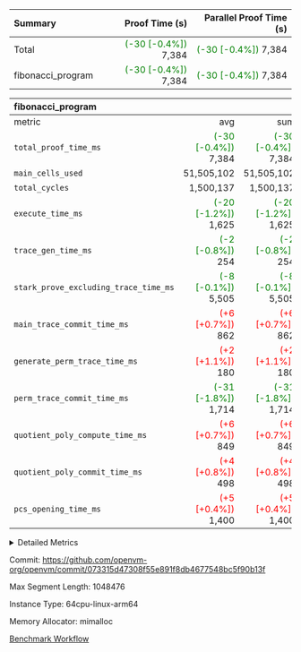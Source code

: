| Summary | Proof Time (s) | Parallel Proof Time (s) |
|:---|---:|---:|
| Total | <span style='color: green'>(-30 [-0.4%])</span> 7,384 | <span style='color: green'>(-30 [-0.4%])</span> 7,384 |
| fibonacci_program | <span style='color: green'>(-30 [-0.4%])</span> 7,384 | <span style='color: green'>(-30 [-0.4%])</span> 7,384 |


| fibonacci_program |||||
|:---|---:|---:|---:|---:|
|metric|avg|sum|max|min|
| `total_proof_time_ms ` | <span style='color: green'>(-30 [-0.4%])</span> 7,384 | <span style='color: green'>(-30 [-0.4%])</span> 7,384 | <span style='color: green'>(-30 [-0.4%])</span> 7,384 | <span style='color: green'>(-30 [-0.4%])</span> 7,384 |
| `main_cells_used     ` |  51,505,102 |  51,505,102 |  51,505,102 |  51,505,102 |
| `total_cycles        ` |  1,500,137 |  1,500,137 |  1,500,137 |  1,500,137 |
| `execute_time_ms     ` | <span style='color: green'>(-20 [-1.2%])</span> 1,625 | <span style='color: green'>(-20 [-1.2%])</span> 1,625 | <span style='color: green'>(-20 [-1.2%])</span> 1,625 | <span style='color: green'>(-20 [-1.2%])</span> 1,625 |
| `trace_gen_time_ms   ` | <span style='color: green'>(-2 [-0.8%])</span> 254 | <span style='color: green'>(-2 [-0.8%])</span> 254 | <span style='color: green'>(-2 [-0.8%])</span> 254 | <span style='color: green'>(-2 [-0.8%])</span> 254 |
| `stark_prove_excluding_trace_time_ms` | <span style='color: green'>(-8 [-0.1%])</span> 5,505 | <span style='color: green'>(-8 [-0.1%])</span> 5,505 | <span style='color: green'>(-8 [-0.1%])</span> 5,505 | <span style='color: green'>(-8 [-0.1%])</span> 5,505 |
| `main_trace_commit_time_ms` | <span style='color: red'>(+6 [+0.7%])</span> 862 | <span style='color: red'>(+6 [+0.7%])</span> 862 | <span style='color: red'>(+6 [+0.7%])</span> 862 | <span style='color: red'>(+6 [+0.7%])</span> 862 |
| `generate_perm_trace_time_ms` | <span style='color: red'>(+2 [+1.1%])</span> 180 | <span style='color: red'>(+2 [+1.1%])</span> 180 | <span style='color: red'>(+2 [+1.1%])</span> 180 | <span style='color: red'>(+2 [+1.1%])</span> 180 |
| `perm_trace_commit_time_ms` | <span style='color: green'>(-31 [-1.8%])</span> 1,714 | <span style='color: green'>(-31 [-1.8%])</span> 1,714 | <span style='color: green'>(-31 [-1.8%])</span> 1,714 | <span style='color: green'>(-31 [-1.8%])</span> 1,714 |
| `quotient_poly_compute_time_ms` | <span style='color: red'>(+6 [+0.7%])</span> 849 | <span style='color: red'>(+6 [+0.7%])</span> 849 | <span style='color: red'>(+6 [+0.7%])</span> 849 | <span style='color: red'>(+6 [+0.7%])</span> 849 |
| `quotient_poly_commit_time_ms` | <span style='color: red'>(+4 [+0.8%])</span> 498 | <span style='color: red'>(+4 [+0.8%])</span> 498 | <span style='color: red'>(+4 [+0.8%])</span> 498 | <span style='color: red'>(+4 [+0.8%])</span> 498 |
| `pcs_opening_time_ms ` | <span style='color: red'>(+5 [+0.4%])</span> 1,400 | <span style='color: red'>(+5 [+0.4%])</span> 1,400 | <span style='color: red'>(+5 [+0.4%])</span> 1,400 | <span style='color: red'>(+5 [+0.4%])</span> 1,400 |



<details>
<summary>Detailed Metrics</summary>

| group | num_segments | keygen_time_ms | fri.log_blowup | commit_exe_time_ms |
| --- | --- | --- | --- | --- |
| fibonacci_program | 1 | 354 | 2 | 6 | 

| group | air_name | quotient_deg | interactions | constraints |
| --- | --- | --- | --- | --- |
| fibonacci_program | AccessAdapterAir<16> | 2 | 5 | 14 | 
| fibonacci_program | AccessAdapterAir<2> | 2 | 5 | 14 | 
| fibonacci_program | AccessAdapterAir<32> | 2 | 5 | 14 | 
| fibonacci_program | AccessAdapterAir<4> | 2 | 5 | 14 | 
| fibonacci_program | AccessAdapterAir<64> | 2 | 5 | 14 | 
| fibonacci_program | AccessAdapterAir<8> | 2 | 5 | 14 | 
| fibonacci_program | BitwiseOperationLookupAir<8> | 2 | 2 | 4 | 
| fibonacci_program | MemoryMerkleAir<8> | 2 | 4 | 40 | 
| fibonacci_program | PersistentBoundaryAir<8> | 2 | 3 | 6 | 
| fibonacci_program | PhantomAir | 2 | 3 | 5 | 
| fibonacci_program | Poseidon2PeripheryAir<BabyBearParameters>, 1> | 2 | 1 | 286 | 
| fibonacci_program | ProgramAir | 1 | 1 | 4 | 
| fibonacci_program | RangeTupleCheckerAir<2> | 1 | 1 | 4 | 
| fibonacci_program | VariableRangeCheckerAir | 1 | 1 | 4 | 
| fibonacci_program | VmAirWrapper<Rv32BaseAluAdapterAir, BaseAluCoreAir<4, 8> | 2 | 19 | 43 | 
| fibonacci_program | VmAirWrapper<Rv32BaseAluAdapterAir, LessThanCoreAir<4, 8> | 2 | 17 | 39 | 
| fibonacci_program | VmAirWrapper<Rv32BaseAluAdapterAir, ShiftCoreAir<4, 8> | 2 | 23 | 90 | 
| fibonacci_program | VmAirWrapper<Rv32BranchAdapterAir, BranchEqualCoreAir<4> | 2 | 11 | 25 | 
| fibonacci_program | VmAirWrapper<Rv32BranchAdapterAir, BranchLessThanCoreAir<4, 8> | 2 | 13 | 41 | 
| fibonacci_program | VmAirWrapper<Rv32CondRdWriteAdapterAir, Rv32JalLuiCoreAir> | 2 | 10 | 22 | 
| fibonacci_program | VmAirWrapper<Rv32HintStoreAdapterAir, Rv32HintStoreCoreAir> | 2 | 15 | 17 | 
| fibonacci_program | VmAirWrapper<Rv32JalrAdapterAir, Rv32JalrCoreAir> | 2 | 16 | 20 | 
| fibonacci_program | VmAirWrapper<Rv32LoadStoreAdapterAir, LoadSignExtendCoreAir<4, 8> | 2 | 18 | 33 | 
| fibonacci_program | VmAirWrapper<Rv32LoadStoreAdapterAir, LoadStoreCoreAir<4> | 2 | 17 | 38 | 
| fibonacci_program | VmAirWrapper<Rv32MultAdapterAir, DivRemCoreAir<4, 8> | 2 | 25 | 88 | 
| fibonacci_program | VmAirWrapper<Rv32MultAdapterAir, MulHCoreAir<4, 8> | 2 | 24 | 38 | 
| fibonacci_program | VmAirWrapper<Rv32MultAdapterAir, MultiplicationCoreAir<4, 8> | 2 | 19 | 26 | 
| fibonacci_program | VmAirWrapper<Rv32RdWriteAdapterAir, Rv32AuipcCoreAir> | 2 | 11 | 15 | 
| fibonacci_program | VmConnectorAir | 2 | 3 | 9 | 

| group | air_name | segment | rows | prep_cols | perm_cols | main_cols | cells |
| --- | --- | --- | --- | --- | --- | --- | --- |
| fibonacci_program | AccessAdapterAir<8> | 0 | 64 |  | 24 | 17 | 2,624 | 
| fibonacci_program | BitwiseOperationLookupAir<8> | 0 | 65,536 | 3 | 8 | 2 | 655,360 | 
| fibonacci_program | MemoryMerkleAir<8> | 0 | 512 |  | 20 | 32 | 26,624 | 
| fibonacci_program | PersistentBoundaryAir<8> | 0 | 64 |  | 12 | 20 | 2,048 | 
| fibonacci_program | PhantomAir | 0 | 2 |  | 12 | 6 | 36 | 
| fibonacci_program | Poseidon2PeripheryAir<BabyBearParameters>, 1> | 0 | 256 |  | 8 | 300 | 78,848 | 
| fibonacci_program | ProgramAir | 0 | 4,096 |  | 8 | 10 | 73,728 | 
| fibonacci_program | RangeTupleCheckerAir<2> | 0 | 524,288 | 2 | 8 | 1 | 4,718,592 | 
| fibonacci_program | VariableRangeCheckerAir | 0 | 262,144 | 2 | 8 | 1 | 2,359,296 | 
| fibonacci_program | VmAirWrapper<Rv32BaseAluAdapterAir, BaseAluCoreAir<4, 8> | 0 | 1,048,576 |  | 80 | 36 | 121,634,816 | 
| fibonacci_program | VmAirWrapper<Rv32BaseAluAdapterAir, LessThanCoreAir<4, 8> | 0 | 524,288 |  | 40 | 37 | 40,370,176 | 
| fibonacci_program | VmAirWrapper<Rv32BaseAluAdapterAir, ShiftCoreAir<4, 8> | 0 | 2 |  | 52 | 53 | 210 | 
| fibonacci_program | VmAirWrapper<Rv32BranchAdapterAir, BranchEqualCoreAir<4> | 0 | 262,144 |  | 48 | 26 | 19,398,656 | 
| fibonacci_program | VmAirWrapper<Rv32BranchAdapterAir, BranchLessThanCoreAir<4, 8> | 0 | 8 |  | 56 | 32 | 704 | 
| fibonacci_program | VmAirWrapper<Rv32CondRdWriteAdapterAir, Rv32JalLuiCoreAir> | 0 | 131,072 |  | 44 | 18 | 8,126,464 | 
| fibonacci_program | VmAirWrapper<Rv32HintStoreAdapterAir, Rv32HintStoreCoreAir> | 0 | 4 |  | 36 | 26 | 248 | 
| fibonacci_program | VmAirWrapper<Rv32JalrAdapterAir, Rv32JalrCoreAir> | 0 | 16 |  | 36 | 28 | 1,024 | 
| fibonacci_program | VmAirWrapper<Rv32LoadStoreAdapterAir, LoadStoreCoreAir<4> | 0 | 32 |  | 72 | 40 | 3,584 | 
| fibonacci_program | VmAirWrapper<Rv32RdWriteAdapterAir, Rv32AuipcCoreAir> | 0 | 16 |  | 28 | 21 | 784 | 
| fibonacci_program | VmConnectorAir | 0 | 2 | 1 | 12 | 4 | 32 | 

| group | segment | trace_gen_time_ms | total_proof_time_ms | total_cycles | total_cells | stark_prove_excluding_trace_time_ms | quotient_poly_compute_time_ms | quotient_poly_commit_time_ms | perm_trace_commit_time_ms | pcs_opening_time_ms | main_trace_commit_time_ms | main_cells_used | generate_perm_trace_time_ms | execute_time_ms |
| --- | --- | --- | --- | --- | --- | --- | --- | --- | --- | --- | --- | --- | --- | --- |
| fibonacci_program | 0 | 254 | 7,384 | 1,500,137 | 197,453,854 | 5,505 | 849 | 498 | 1,714 | 1,400 | 862 | 51,505,102 | 180 | 1,625 | 

</details>


Commit: https://github.com/openvm-org/openvm/commit/073315d47308f55e891f8db4677548bc5f90b13f

Max Segment Length: 1048476

Instance Type: 64cpu-linux-arm64

Memory Allocator: mimalloc

[Benchmark Workflow](https://github.com/openvm-org/openvm/actions/runs/12607593773)
